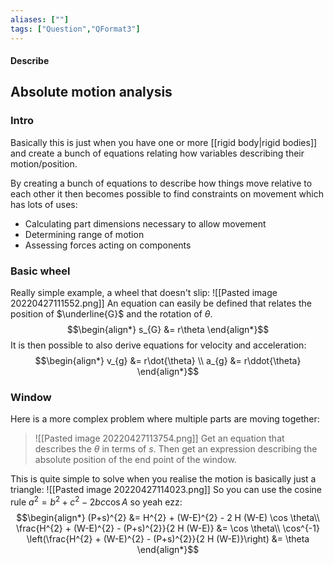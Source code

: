 ```yaml
---
aliases: [""]
tags: ["Question","QFormat3"]
---
```


#### Describe
## Absolute motion analysis
### Intro
Basically this is just when you have one or more [[rigid body|rigid bodies]] and create a bunch of equations relating how variables describing their motion/position. 

By creating a bunch of equations to describe how things move relative to each other it then becomes possible to find constraints on movement which has lots of uses:
- Calculating part dimensions necessary to allow movement
- Determining range of motion
- Assessing forces acting on components

### Basic wheel
Really simple example, a wheel that doesn't slip:
![[Pasted image 20220427111552.png]]
An equation can easily be defined that relates the position of $\underline{G}$ and the rotation of $\theta$.
$$\begin{align*}
s_{G} &= r\theta 
\end{align*}$$
It is then possible to also derive equations for velocity and acceleration:
$$\begin{align*}
v_{g} &= r\dot{\theta} \\
a_{g} &= r\ddot{\theta} 
\end{align*}$$

### Window
Here is a more complex problem where multiple parts are moving together:
> ![[Pasted image 20220427113754.png]]
> Get an equation that describes the $\theta$ in terms of $s$. Then get an expression describing the absolute position of the end point of the window.

This is quite simple to solve when you realise the motion is basically just a triangle:
![[Pasted image 20220427114023.png]]
So you can use the cosine rule $a^{2}=b^{2}+c^{2}-2bc\cos A$ so yeah ezz:
$$\begin{align*}
(P+s)^{2} &= H^{2} + (W-E)^{2} - 2 H (W-E) \cos \theta\\
 \frac{H^{2} + (W-E)^{2} - (P+s)^{2}}{2 H (W-E)} &= \cos \theta\\
 \cos^{-1} \left(\frac{H^{2} + (W-E)^{2} - (P+s)^{2}}{2 H (W-E)}\right) &= \theta
\end{align*}$$
